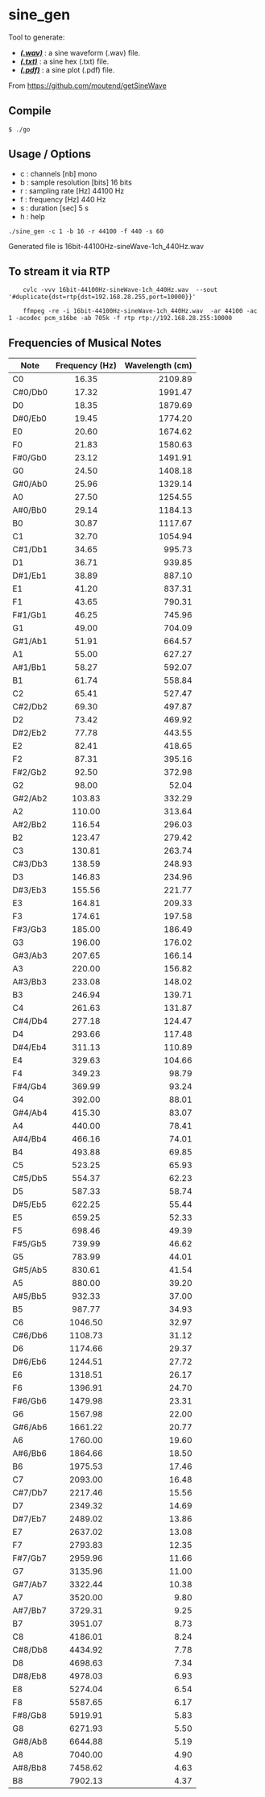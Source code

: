 # sine_gen

Tool to generate:
* **[*(.wav)*](https://en.wikipedia.org/wiki/WAV#cite_note-MPI1-3)** : a sine waveform (.wav) file.
* **[*(.txt)*](https://www.asciitable.com/)** : a sine hex 		 (.txt) file.
* **[*(.pdf)*](http://www.gnuplot.info/)** : a sine plot 		 (.pdf) file.

From https://github.com/moutend/getSineWave

## Compile

    $ ./go


## Usage / Options

* c : channels     			[nb]   			mono
* b : sample resolution [bits] 			16 bits
* r : sampling rate 		[Hz] 	 	  	44100 Hz
* f : frequency 				[Hz]     		440 Hz
* s : duration 					[sec]       5 s
* h : help

```
./sine_gen -c 1 -b 16 -r 44100 -f 440 -s 60
```
Generated file is 16bit-44100Hz-sineWave-1ch_440Hz.wav

## To stream it via RTP

```
	cvlc -vvv 16bit-44100Hz-sineWave-1ch_440Hz.wav  --sout '#duplicate{dst=rtp{dst=192.168.28.255,port=10000}}'
```
```
	ffmpeg -re -i 16bit-44100Hz-sineWave-1ch_440Hz.wav  -ar 44100 -ac 1 -acodec pcm_s16be -ab 705k -f rtp rtp://192.168.28.255:10000
```
## Frequencies of Musical Notes

| Note    | Frequency (Hz) | Wavelength (cm) | 
| ------- |:--------------:|----------------:|
| C0	    | 		16.35 		 | 			2109.89		 |
| C#0/Db0 | 		17.32 		 | 			1991.47		 |
| D0 			| 		18.35 		 | 			1879.69		 |
| D#0/Eb0 | 		19.45 		 | 			1774.20		 |
| E0 			| 		20.60 		 | 			1674.62		 |
| F0 			| 		21.83 		 | 			1580.63		 |
| F#0/Gb0 | 		23.12 		 | 			1491.91		 |
| G0 			| 		24.50 		 | 			1408.18		 |
| G#0/Ab0 | 		25.96 		 | 			1329.14		 |
| A0 			| 		27.50 		 | 			1254.55		 |
| A#0/Bb0 | 		29.14 		 | 			1184.13		 |
| B0 			| 		30.87 		 | 			1117.67		 |
| C1 			| 		32.70 		 | 			1054.94		 |
| C#1/Db1 | 		34.65 		 | 			995.73		 |
| D1 			| 		36.71 		 | 			939.85		 |
| D#1/Eb1 | 		38.89 		 | 			887.10		 |
| E1 			| 		41.20 		 | 			837.31		 |
| F1 			| 		43.65 		 | 			790.31		 |
| F#1/Gb1 | 		46.25 		 | 			745.96		 |
| G1 			| 		49.00 		 | 			704.09		 |
| G#1/Ab1 | 		51.91 		 | 			664.57		 |
| A1 			| 		55.00 		 | 			627.27		 |
| A#1/Bb1 | 		58.27 		 | 			592.07		 |
| B1 			| 		61.74 		 | 			558.84		 |
| C2 			| 		65.41 		 | 			527.47		 |
| C#2/Db2 | 		69.30 		 | 			497.87		 |
| D2 			| 		73.42 		 | 			469.92		 |
| D#2/Eb2 | 		77.78 		 | 			443.55		 |
| E2 			| 		82.41 		 | 			418.65		 |
| F2 			| 		87.31 		 | 			395.16		 |
| F#2/Gb2 | 		92.50 		 | 			372.98		 |
| G2 			| 		98.00 		 | 			52.04		 |
| G#2/Ab2 | 		103.83 		 | 			332.29		 |
| A2 			| 		110.00 		 | 			313.64		 |
| A#2/Bb2 | 		116.54 		 | 			296.03		 |
| B2 			| 		123.47 		 | 			279.42		 |
| C3 			| 		130.81 		 | 			263.74		 |
| C#3/Db3 | 		138.59 		 | 			248.93		 |
| D3 			| 		146.83 		 | 			234.96		 |
| D#3/Eb3 | 		155.56 		 | 			221.77		 |
| E3 			| 		164.81 		 | 			209.33		 |
| F3 			| 		174.61 		 | 			197.58		 |
| F#3/Gb3 | 		185.00 		 | 			186.49		 |
| G3 			| 		196.00 		 | 			176.02		 |
| G#3/Ab3 | 		207.65 		 | 			166.14		 |
| A3 			| 		220.00 		 | 			156.82		 |
| A#3/Bb3 | 		233.08 		 | 			148.02		 |
| B3 			| 		246.94 		 | 			139.71		 |
| C4 			| 		261.63 		 | 			131.87		 |
| C#4/Db4 | 		277.18 		 | 			124.47		 |
| D4 			| 		293.66 		 | 			117.48		 |
| D#4/Eb4 | 		311.13 		 | 			110.89		 |
| E4 			| 		329.63 		 | 			104.66		 |
| F4 			| 		349.23 		 | 			98.79		 |
| F#4/Gb4 | 		369.99 		 | 			93.24		 |
| G4 			| 		392.00 		 | 			88.01		 |
| G#4/Ab4 | 		415.30 		 | 			83.07		 |
| A4 			| 		440.00 		 | 			78.41		 |
| A#4/Bb4 | 		466.16 		 | 			74.01		 |
| B4 			| 		493.88 		 | 			69.85		 |
| C5 			| 		523.25 		 | 			65.93		 |
| C#5/Db5 | 		554.37 		 | 			62.23		 |
| D5 			| 		587.33 		 | 			58.74		 |
| D#5/Eb5 | 		622.25 		 | 			55.44		 |
| E5 			| 		659.25 		 | 			52.33		 |
| F5 			| 		698.46 		 | 			49.39		 |
| F#5/Gb5 | 		739.99 		 | 			46.62		 |
| G5 			| 		783.99 		 | 			44.01		 |
| G#5/Ab5 | 		830.61 		 | 			41.54		 |
| A5 			| 		880.00 		 | 			39.20		 |
| A#5/Bb5 | 		932.33 		 | 			37.00		 |
| B5 			| 		987.77 		 | 			34.93		 |
| C6 			| 		1046.50 	 | 			32.97		 |
| C#6/Db6 | 		1108.73 	 | 			31.12		 |
| D6 			| 		1174.66 	 | 			29.37		 |
| D#6/Eb6 | 		1244.51 	 | 			27.72		 |
| E6 			| 		1318.51 	 | 			26.17		 |
| F6 			| 		1396.91 	 | 			24.70		 |
| F#6/Gb6 | 		1479.98 	 | 			23.31		 |
| G6 			| 		1567.98 	 | 			22.00		 |
| G#6/Ab6 | 		1661.22 	 | 			20.77		 |
| A6 			| 		1760.00 	 | 			19.60		 |
| A#6/Bb6 | 		1864.66 	 | 			18.50		 |
| B6 			| 		1975.53 	 | 			17.46		 |
| C7 			| 		2093.00 	 | 			16.48		 |
| C#7/Db7 | 		2217.46 	 | 			15.56		 |
| D7 			| 		2349.32 	 | 			14.69		 |
| D#7/Eb7 | 		2489.02 	 | 			13.86		 |
| E7 			| 		2637.02 	 | 			13.08		 |
| F7 			| 		2793.83 	 | 			12.35		 |
| F#7/Gb7 | 		2959.96 	 | 			11.66		 |
| G7 			| 		3135.96 	 | 			11.00		 |
| G#7/Ab7 | 		3322.44 	 | 			10.38		 |
| A7 			| 		3520.00 	 | 			9.80		 |
| A#7/Bb7 | 		3729.31 	 | 			9.25		 |
| B7 			| 		3951.07 	 | 			8.73		 |
| C8 			| 		4186.01 	 | 			8.24		 |
| C#8/Db8 | 		4434.92 	 | 			7.78		 |
| D8 			| 		4698.63 	 | 			7.34		 |
| D#8/Eb8 | 		4978.03 	 | 			6.93		 |
| E8 			| 		5274.04 	 | 			6.54		 |
| F8 			| 		5587.65 	 | 			6.17		 |
| F#8/Gb8 | 		5919.91 	 | 			5.83		 |
| G8 			| 		6271.93 	 | 			5.50		 |
| G#8/Ab8 | 		6644.88 	 | 			5.19		 |
| A8 			| 		7040.00 	 | 			4.90		 |
| A#8/Bb8 | 		7458.62 	 | 			4.63		 |
| B8 			| 		7902.13 	 | 			4.37		 |

